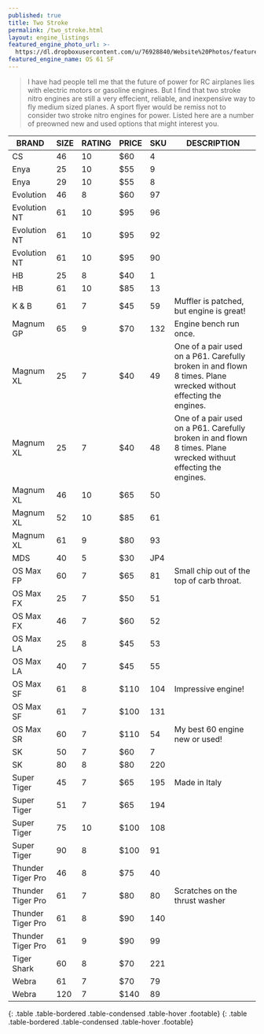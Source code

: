 ```yaml
---
published: true
title: Two Stroke
permalink: /two_stroke.html
layout: engine_listings
featured_engine_photo_url: >-
  https://dl.dropboxusercontent.com/u/76928840/Website%20Photos/featured/2-stroke.jpg
featured_engine_name: OS 61 SF
---
```






























> I have had people tell me that the future of power for RC airplanes lies with electric motors or gasoline engines. But I find that two stroke nitro engines are still a very effecient, reliable, and inexpensive way to fly medium sized planes. A sport flyer would be remiss not to consider two stroke nitro engines for power. Listed here are a number of preowned new and used options that might interest you.

BRAND             | SIZE  | RATING | PRICE | SKU   | DESCRIPTION
------------------|-------|--------|-------|-------|--------------------               
CS                | 46    | 10     | $60   | 4     |
Enya              | 25    | 10     | $55   | 9     |
Enya              | 29    | 10     | $55   | 8     |
Evolution         | 46    | 8      | $60   | 97    |
Evolution NT      | 61    | 10     | $95   | 96    |
Evolution NT      | 61    | 10     | $95   | 92    | 
Evolution NT      | 61    | 10     | $95   | 90    |
HB                | 25    | 8      | $40   | 1     |       
HB                | 61    | 10     | $85   | 13    |
K & B             | 61    | 7      | $45   | 59    | Muffler is patched, but engine is great!
Magnum GP         | 65    | 9      | $70   | 132   | Engine bench run once.                                  
Magnum XL         | 25    | 7      | $40   | 49    | One of a pair used on a P61. Carefully broken in and flown 8 times.  Plane wrecked without effecting the engines. 
Magnum XL         | 25    | 7      | $40   | 48    | One of a pair used on a P61.  Carefully broken in and flown 8 times.  Plane wrecked withuut effecting the engines.
Magnum XL         | 46    | 10     | $65   | 50    |
Magnum XL         | 52    | 10     | $85   | 61    |
Magnum XL         | 61    | 9      | $80   | 93    |
MDS               | 40    | 5      | $30   | JP4   |                                                                          
OS Max FP         | 60    | 7      | $65   | 81    | Small chip out of the top of carb throat.
OS Max FX         | 25    | 7      | $50   | 51    |                                 
OS Max FX         | 46    | 7      | $60   | 52    |
OS Max LA         | 25    | 8      | $45   | 53    |                                     
OS Max LA         | 40    | 7      | $45   | 55    |
OS Max SF         | 61    | 8      | $110  | 104   | Impressive engine!
OS Max SF         | 61    | 7      | $100  | 131   |
OS Max SR         | 60    | 7      | $110  | 54    | My best 60 engine new or used!
SK                | 50    | 7      | $60   | 7     |                                                
SK                | 80    | 8      | $80   | 220   |
Super Tiger       | 45    | 7      | $65   | 195   | Made in Italy
Super Tiger       | 51    | 7      | $65   | 194   |
Super Tiger       | 75    | 10     | $100  | 108   |                                 
Super Tiger       | 90    | 8      | $100  | 91    |                               
Thunder Tiger Pro | 46    | 8      | $75   | 40    |
Thunder Tiger Pro | 61    | 7      | $80   | 80    |  Scratches on the thrust washer   
Thunder Tiger Pro | 61    | 8      | $90   | 140   |
Thunder Tiger Pro | 61    | 9      | $90   | 99    |                       
Tiger Shark       | 60    | 8      | $70   | 221   |                                                                                  
Webra             | 61    | 7      | $70   | 79    |
Webra             | 120   | 7      | $140  | 89    |
{: .table .table-bordered .table-condensed .table-hover .footable}
{: .table .table-bordered .table-condensed .table-hover .footable}
